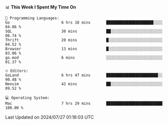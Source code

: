 <!--START_SECTION:waka-->
📊 **This Week I Spent My Time On** 

```text
💬 Programming Languages: 
Go                       6 hrs 18 mins       █████████████████████░░░░   84.06 % 
SQL                      30 mins             ██░░░░░░░░░░░░░░░░░░░░░░░   06.74 % 
Thrift                   20 mins             █░░░░░░░░░░░░░░░░░░░░░░░░   04.52 % 
Browser                  13 mins             █░░░░░░░░░░░░░░░░░░░░░░░░   03.06 % 
go.mod                   6 mins              ░░░░░░░░░░░░░░░░░░░░░░░░░   01.37 % 

🔥 Editors: 
GoLand                   6 hrs 47 mins       ███████████████████████░░   90.48 % 
Neovim                   42 mins             ██░░░░░░░░░░░░░░░░░░░░░░░   09.52 % 

💻 Operating System: 
Mac                      7 hrs 29 mins       █████████████████████████   100.00 % 
```


 Last Updated on 2024/07/27 01:16:03 UTC
<!--END_SECTION:waka-->
